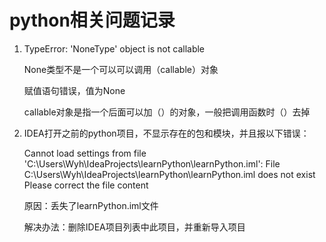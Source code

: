 # python相关问题记录

1. TypeError: 'NoneType' object is not callable

   None类型不是一个可以可以调用（callable）对象

   赋值语句错误，值为None

   callable对象是指一个后面可以加（）的对象，一般把调用函数时（）去掉

2. IDEA打开之前的python项目，不显示存在的包和模块，并且报以下错误：

   Cannot load settings from file 'C:\Users\Wyh\IdeaProjects\learnPython\learnPython.iml': File C:\Users\Wyh\IdeaProjects\learnPython\learnPython.iml does not exist Please correct the file content

   原因：丢失了learnPython.iml文件

   解决办法：删除IDEA项目列表中此项目，并重新导入项目

